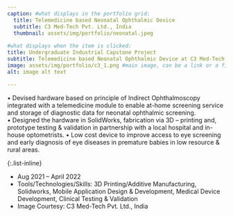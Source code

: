 ```yaml
---
caption: #what displays in the portfolio grid:
  title: Telemedicine based Neonatal Ophthalmic Device
  subtitle: C3 Med-Tech Pvt. Ltd., India
  thumbnail: assets/img/portfolio/neonatal.jpeg
  
#what displays when the item is clicked:
title: Undergraduate Industrial Capstone Project
subtitle: Telemedicine based Neonatal Ophthalmic Device at C3 Med-Tech Pvt. Ltd., India
image: assets/img/portfolio/c3_1.png #main image, can be a link or a file in assets/img/portfolio
alt: image alt text

---
```

• Devised hardware based on principle of Indirect Ophthalmoscopy integrated with a telemedicine module to enable at-home screening service and storage of diagnostic data for neonatal ophthalmic screening.  
• Designed the hardware in SolidWorks, fabrication via 3D – printing and, prototype testing & validation in partnership with a local hospital and in-house optometrists. 
• Low cost device to improve access to eye screening and early diagnosis of eye diseases in premature babies in low resource & rural areas. 




{:.list-inline} 
- Aug 2021 – April 2022
- Tools/Technologies/Skills: 3D Printing/Additive Manufacturing, Solidworks, Mobile Application Design & Development, Medical Device Development, Clinical Testing & Validation 
- Image Courtesy: C3 Med-Tech Pvt. Ltd., India
